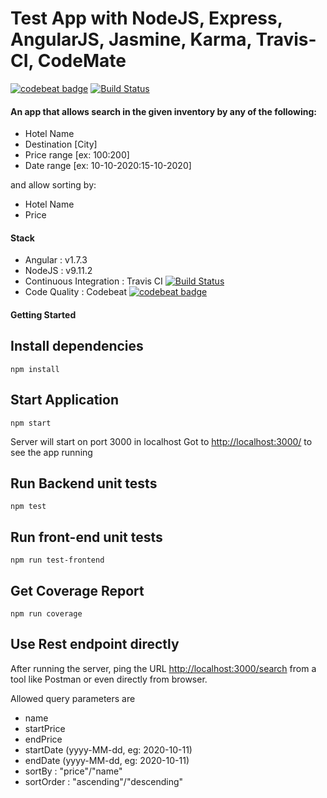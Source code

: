 Test App with NodeJS, Express, AngularJS, Jasmine, Karma, Travis-CI, CodeMate
==============================================================================

[![codebeat badge](https://codebeat.co/badges/8529163a-631f-4159-a5ff-27741d76adc8)](https://codebeat.co/projects/github-com-shabin-slr-hotel-searcher-master)
[![Build Status](https://travis-ci.org/shabin-slr/hotel-searcher.svg?branch=master)](https://travis-ci.org/shabin-slr/hotel-searcher)
#### An app that allows search in the given inventory by any of the following:

- Hotel Name
- Destination [City]
- Price range [ex: $100:$200]
- Date range [ex: 10-10-2020:15-10-2020]

and allow sorting by:

- Hotel Name
- Price

####  Stack
- Angular : v1.7.3
- NodeJS : v9.11.2
- Continuous Integration : Travis CI  [![Build Status](https://travis-ci.org/shabin-slr/hotel-searcher.svg?branch=master)](https://travis-ci.org/shabin-slr/hotel-searcher)
- Code Quality : Codebeat  [![codebeat badge](https://codebeat.co/badges/8529163a-631f-4159-a5ff-27741d76adc8)](https://codebeat.co/projects/github-com-shabin-slr-hotel-searcher-master) 

#### Getting Started
## Install dependencies
```
npm install
```

## Start Application
```
npm start
```
Server will start on port 3000 in localhost
Got to <a href="http://localhost:3000/" target="_blank">http://localhost:3000/</a> to see the app running


## Run Backend unit tests
```
npm test
```

## Run front-end unit tests
```
npm run test-frontend
```

## Get Coverage Report
```
npm run coverage
```

## Use Rest endpoint directly
After running the server, ping the URL  <a href="http://localhost:3000/search" target="_blank">http://localhost:3000/search</a> from a tool like Postman or even directly from browser.

Allowed query parameters are
- name
- startPrice
- endPrice
- startDate (yyyy-MM-dd, eg: 2020-10-11)
- endDate (yyyy-MM-dd, eg: 2020-10-11)
- sortBy : "price"/"name"
- sortOrder : "ascending"/"descending"
